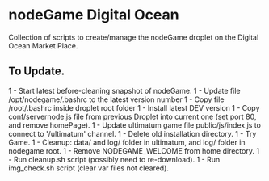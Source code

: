 # nodeGame Digital Ocean

Collection of scripts to create/manage the nodeGame droplet on the
Digital Ocean Market Place.

## To Update.

1 - Start latest before-cleaning snapshot of nodeGame.
1 - Update file /opt/nodegame/.bashrc to the latest version number
1 - Copy file /root/.bashrc inside droplet root folder
1 - Install latest DEV version
1 - Copy conf/servernode.js file from previous Droplet into current
one (set port 80, and remove homePage).
1 - Update ultimatum game file public/js/index.js to connect to
'/ultimatum' channel.
1 - Delete old installation directory.
1 - Try Game.
1 - Cleanup: data/ and log/ folder in ultimatum, and log/ folder in
nodegame root.
1 - Remove NODEGAME_WELCOME from home directory.
1 - Run cleanup.sh script (possibly need to re-download).
1 - Run img\_check.sh script (clear var files not cleared).
